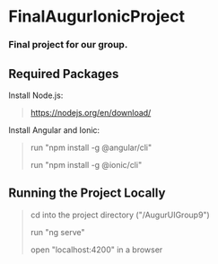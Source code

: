 # FinalAugurIonicProject
### Final project for our group.

## Required Packages

Install Node.js:
> https://nodejs.org/en/download/

Install Angular and Ionic:
> run "npm install -g @angular/cli"
> 
> run "npm install -g @ionic/cli"

## Running the Project Locally

> cd into the project directory ("/AugurUIGroup9")
>
> run "ng serve"
> 
> open "localhost:4200" in a browser
